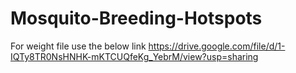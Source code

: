 # Mosquito-Breeding-Hotspots  
For weight file use the below link 
https://drive.google.com/file/d/1-IQTy8TR0NsHNHK-mKTCUQfeKg_YebrM/view?usp=sharing
